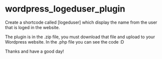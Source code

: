 # wordpress_logeduser_plugin
Create a shortcode called [logeduser] which display the name from the user that is loged in the website.

The plugin is in the .zip file, you must download that file and upload to your Wordpress website.
In the .php file you can see the code :D

Thanks and have a good day! 
